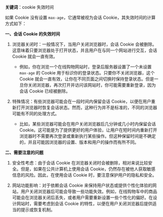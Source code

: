 **关键词**：cookie 失效时间

如果 Cookie 没有设置 `max-age`，它通常被视为会话 Cookie，其失效时间的计算方式如下：

**一、会话 Cookie 的失效时间**

1. 浏览器关闭时：一般情况下，当用户关闭浏览器时，会话 Cookie 会被删除。这意味着只要浏览器处于打开状态，并且用户在与同一个网站进行交互，会话 Cookie 就会一直有效。

   - 例如，你在浏览一个在线购物网站时，登录后服务器设置了一个未设置 `max-age` 的 Cookie 用于标识你的登录状态。只要你不关闭浏览器，这个 Cookie 就会一直有效，让你在不同页面之间切换时保持登录状态。但是一旦你关闭浏览器，再次打开并访问该网站时，你可能需要重新登录，因为会话 Cookie 已经被删除。

2. 特殊情况：有些浏览器可能会在一段时间内保留会话 Cookie，以便在用户重新打开浏览器时恢复会话状态。然而，这种行为并不是标准的，不同的浏览器可能有不同的处理方式。

   - 比如，某些浏览器可能会在用户关闭浏览器后几分钟或几小时内保留会话 Cookie。这可能是为了提供更好的用户体验，让用户在短时间内重新打开浏览器时不需要再次登录或重新执行某些操作。但这种保留时间是不确定的，并且可能因浏览器的设置、版本和用户的操作而有所不同。

**二、需要注意的问题**

1. 安全性考虑：由于会话 Cookie 在浏览器关闭时会被删除，相对来说比较安全。但是，如果在公共计算机上使用会话 Cookie，仍然存在被他人获取敏感信息的风险。因此，在使用会话 Cookie 时，要注意保护用户的隐私和安全。

2. 网站功能影响：对于依赖会话 Cookie 来保持用户状态或提供个性化体验的网站，用户关闭浏览器后可能会导致一些功能失效。例如，在线购物车中的商品可能会在浏览器关闭后丢失，或者用户需要重新设置一些个性化的偏好。在设计网站时，需要考虑到会话 Cookie 的特性，以便在用户关闭浏览器后提供适当的提示或恢复机制。
